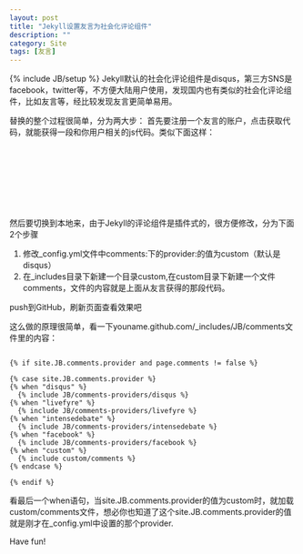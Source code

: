 ```yaml
---
layout: post
title: "Jekyll设置友言为社会化评论组件"
description: ""
category: Site 
tags: [友言]
---
```

{% include JB/setup %}
Jekyll默认的社会化评论组件是disqus，第三方SNS是facebook，twitter等，不方便大陆用户使用，发现国内也有类似的社会化评论组件，比如友言等，经比较发现友言更简单易用。

替换的整个过程很简单，分为两大步：
首先要注册一个友言的账户，点击获取代码，就能获得一段和你用户相关的js代码。类似下面这样：

<pre><code>
<!-- UY BEGIN -->
<div id="uyan_frame"></div>
<script type="text/javascript" id="UYScript" src="http://v1.uyan.cc/js/iframe.js?UYUserId=YOUR_USER_ID" async=""></script>
<!-- UY END -->
</code></pre>

然后要切换到本地来，由于Jekyll的评论组件是插件式的，很方便修改，分为下面2个步骤

1. 修改_config.yml文件中comments:下的provider:的值为custom（默认是disqus）
2. 在_includes目录下新建一个目录custom,在custom目录下新建一个文件comments，文件的内容就是上面从友言获得的那段代码。 


push到GitHub，刷新页面查看效果吧

这么做的原理很简单，看一下youname.github.com/_includes/JB/comments文件里的内容：

<pre><code>
{% if site.JB.comments.provider and page.comments != false %}

{% case site.JB.comments.provider %}
{% when "disqus" %}
  {% include JB/comments-providers/disqus %}
{% when "livefyre" %}
  {% include JB/comments-providers/livefyre %}
{% when "intensedebate" %}
  {% include JB/comments-providers/intensedebate %}
{% when "facebook" %}
  {% include JB/comments-providers/facebook %}
{% when "custom" %}
  {% include custom/comments %}
{% endcase %}

{% endif %}
</code></pre>

看最后一个when语句，当site.JB.comments.provider的值为custom时，就加载custom/comments文件，想必你也知道了这个site.JB.comments.provider的值就是刚才在_config.yml中设置的那个provider.


Have fun!











